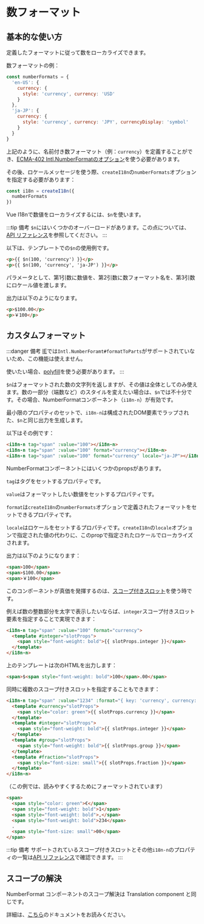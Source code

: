 # 数フォーマット

## 基本的な使い方

定義したフォーマットに従って数をローカライズできます。

数フォーマットの例：

```js
const numberFormats = {
  'en-US': {
    currency: {
      style: 'currency', currency: 'USD'
    }
  },
  'ja-JP': {
    currency: {
      style: 'currency', currency: 'JPY', currencyDisplay: 'symbol'
    }
  }
}
```

上記のように、名前付き数フォーマット（例：`currency`）を定義することができ、[ECMA-402 Intl.NumberFormatのオプション](https://tc39.es/ecma402/#numberformat-objects)を使う必要があります。

その後、ロケールメッセージを使う際、`createI18n`の`numberFormats`オプションを指定する必要があります：

```js
const i18n = createI18n({
  numberFormats
})
```

Vue I18nで数値をローカライズするには、`$n`を使います。

:::tip 備考
`$n`にはいくつかのオーバーロードがあります。この点については、[API リファレンス](../../api/injection#n-value)を参照してください。
:::

以下は、テンプレートでの`$n`の使用例です。

```html
<p>{{ $n(100, 'currency') }}</p>
<p>{{ $n(100, 'currency', 'ja-JP') }}</p>
```

パラメータとして、第1引数に数値を、第2引数に数フォーマット名を、第3引数にロケール値を渡します。

出力は以下のようになります。

```html
<p>$100.00</p>
<p>￥100</p>
```

## カスタムフォーマット

:::danger 備考
[IE](https://developer.mozilla.org/en-US/docs/Web/JavaScript/Reference/Global_Objects/Intl/NumberFormat/formatToParts)では`Intl.NumberForamt#formatToParts`がサポートされていないため、この機能は使えません。

使いたい場合、[polyfill](https://github.com/formatjs/formatjs/tree/main/packages/intl-numberformat)を使う必要があります。
:::

`$n`はフォーマットされた数の文字列を返しますが、その値は全体としてのみ使えます。数の一部分（端数など）のスタイルを変えたい場合は、`$n`では不十分です。その場合、NumberFormatコンポーネント（`i18n-n`）が有効です。

最小限のプロパティのセットで、`i18n-n`は構成されたDOM要素でラップされた、`$n`と同じ出力を生成します。

以下はその例です：

```html
<i18n-n tag="span" :value="100"></i18n-n>
<i18n-n tag="span" :value="100" format="currency"></i18n-n>
<i18n-n tag="span" :value="100" format="currency" locale="ja-JP"></i18n-n>
```

NumberFormatコンポーネントにはいくつかのpropsがあります。

`tag`はタグをセットするプロパティです。

`value`はフォーマットしたい数値をセットするプロパティです。

`format`は`createI18n`の`numberFormats`オプションで定義されたフォーマットをセットできるプロパティです。

`locale`はロケールをセットするプロパティです。`createI18n`の`locale`オプションで指定された値の代わりに、このpropで指定されたロケールでローカライズされます。

出力は以下のようになります：

```html
<span>100</span>
<span>$100.00</span>
<span>￥100</span>
```

このコンポーネントが真価を発揮するのは、[スコープ付きスロット](https://v3.ja.vuejs.org/guide/component-slots.html#%E3%82%B9%E3%82%B3%E3%83%BC%E3%83%95%E3%82%9A%E4%BB%98%E3%81%8D%E3%82%B9%E3%83%AD%E3%83%83%E3%83%88)を使う時です。

例えば数の整数部分を太字で表示したいならば、`integer`スコープ付きスロット要素を指定することで実現できます：

```html
<i18n-n tag="span" :value="100" format="currency">
  <template #integer="slotProps">
    <span style="font-weight: bold">{{ slotProps.integer }}</span>
  </template>
</i18n-n>
```

上のテンプレートは次のHTMLを出力します：

```html
<span>$<span style="font-weight: bold">100</span>.00</span>
```

同時に複数のスコープ付きスロットを指定することもできます：

```html
<i18n-n tag="span" :value="1234" :format="{ key: 'currency', currency: 'EUR' }">
  <template #currency="slotProps">
    <span style="color: green">{{ slotProps.currency }}</span>
  </template>
  <template #integer="slotProps">
    <span style="font-weight: bold">{{ slotProps.integer }}</span>
  </template>
  <template #group="slotProps">
    <span style="font-weight: bold">{{ slotProps.group }}</span>
  </template>
  <template #fraction="slotProps">
    <span style="font-size: small">{{ slotProps.fraction }}</span>
  </template>
</i18n-n>
```

（この例では、読みやすくするためにフォーマットされています）

```html
<span>
  <span style="color: green">€</span>
  <span style="font-weight: bold">1</span>
  <span style="font-weight: bold">,</span>
  <span style="font-weight: bold">234</span>
  .
  <span style="font-size: small">00</span>
</span>
```

:::tip 備考
サポートされているスコープ付きスロットとその他`i18n-n`のプロパティの一覧は[API リファレンス](../../api/component.html#numberformat)で確認できます。
:::

## スコープの解決

NumberFormat コンポーネントのスコープ解決は Translation component と同じです。

詳細は、[こちら](../advanced/component.md#scope-resolving)のドキュメントをお読みください。